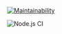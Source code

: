 [![Maintainability](https://api.codeclimate.com/v1/badges/a3e1317388190cfe0662/maintainability)](https://codeclimate.com/github/krinteron/frontend-project-lvl1/maintainability)

![Node.js CI](https://github.com/krinteron/frontend-project-lvl1/workflows/Node.js%20CI/badge.svg)

<script id="asciicast-ZoUcmR8MqBoOe6lv9navnxs39" src="https://asciinema.org/a/ZoUcmR8MqBoOe6lv9navnxs39.js" async></script>